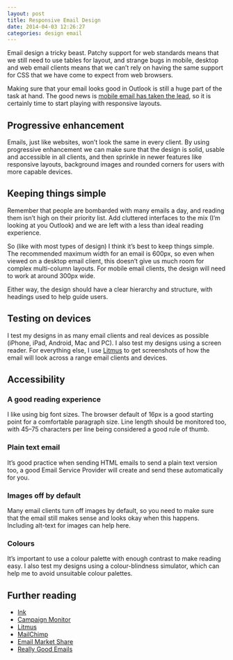 ```yaml
---
layout: post
title: Responsive Email Design
date: 2014-04-03 12:26:27
categories: design email
---
```


Email design a tricky beast. Patchy support for web standards means that we still need to use tables for layout, and strange bugs in mobile, desktop and web email clients means that we can’t rely on having the same support for CSS that we have come to expect from web browsers.

<!--more-->

Making sure that your email looks good in Outlook is still a huge part of the task at hand. The good news is [mobile email has taken the lead][1], so it is certainly time to start playing with responsive layouts.

## Progressive enhancement

Emails, just like websites, won’t look the same in every client. By using progressive enhancement we can make sure that the design is solid, usable and accessible in all clients, and then sprinkle in newer features like responsive layouts, background images and rounded corners for users with more capable devices.

## Keeping things simple

Remember that people are bombarded with many emails a day, and reading them isn’t high on their priority list. Add cluttered interfaces to the mix (I’m looking at you Outlook) and we are left with a less than ideal reading experience.

So (like with most types of design) I think it’s best to keep things simple. The recommended maximum width for an email is 600px, so even when viewed on a desktop email client, this doesn’t give us much room for complex multi-column layouts. For mobile email clients, the design will need to work at around 300px wide.

Either way, the design should have a clear hierarchy and structure, with headings used to help guide users.

## Testing on devices

I test my designs in as many email clients and real devices as possible (iPhone, iPad, Android, Mac and PC). I also test my designs using a screen reader. For everything else, I use [Litmus][2] to get screenshots of how the email will look across a range email clients and devices.

## Accessibility

### A good reading experience

I like using big font sizes. The browser default of 16px is a good starting point for a comfortable paragraph size. Line length should be monitored too, with 45–75 characters per line being considered a good rule of thumb.

### Plain text email

It’s good practice when sending HTML emails to send a plain text version too, a good Email Service Provider will create and send these automatically for you.

### Images off by default

Many email clients turn off images by default, so you need to make sure that the email still makes sense and looks okay when this happens. Including alt-text for images can help here.

### Colours

It’s important to use a colour palette with enough contrast to make reading easy. I also test my designs using a colour-blindness simulator, which can help me to avoid unsuitable colour palettes.

## Further reading

  * [Ink][3]
  * [Campaign Monitor][4]
  * [Litmus][5]
  * [MailChimp][6]
  * [Email Market Share][7]
  * [Really Good Emails][8]

 [1]: http://emailclientmarketshare.com/ "The top ten email clients"
 [2]: https://litmus.com/ "Litmus – Test and track your emails"
 [3]: http://zurb.com/ink/ "A framework for creating responsive email designs"
 [4]: http://www.campaignmonitor.com/resources/ "Campaign Monitor’s email design resources"
 [5]: https://litmus.com/blog/ "Litmus email design blog"
 [6]: http://mailchimp.com/ "MailChimp have a great blog and resources section"
 [7]: http://emailclientmarketshare.com/ "Top 10 email clients (from Litmus)"
 [8]: http://reallygoodemails.com/ "A collection of inspiring email designs "